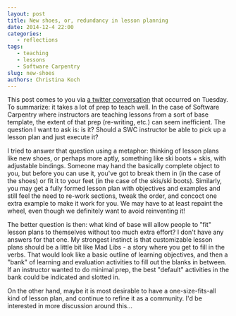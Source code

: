 ```yaml
---
layout: post
title: New shoes, or, redundancy in lesson planning
date: 2014-12-4 22:00
categories: 
   - reflections
tags: 
   - teaching
   - lessons
   - Software Carpentry
slug: new-shoes
authors: Christina Koch
---
```


This post comes to you via [a twitter conversation](https://twitter.com/_christinaLK/status/539560108502835201) 
that occurred on Tuesday.  To summarize: it takes a lot of prep to teach well.  In the case of Software Carpentry 
where instructors are teaching lessons from a sort of base template, the extent of that prep (re-writing, etc.) 
can seem inefficient.  The question I want to ask is: is it?  Should a SWC instructor be able to pick up a lesson 
plan and just execute it?  

I tried to answer that question using a metaphor: thinking of lesson plans like new shoes, or perhaps more 
aptly, something like ski boots + skis, with adjustable bindings.  Someone may hand the basically complete object 
to you, but before you can use it, you've got to break them in (in the case of the shoes) or fit it to your feet 
(in the case of the skis/ski boots).  Similarly, you may get a fully formed lesson plan with objectives and 
examples and still feel the need to re-work sections, tweak the order, and concoct one extra example to make 
it work for you.  We may have to at least repaint the wheel, even though we definitely want to avoid reinventing it!  

The better question is then: what kind of base will allow people to "fit" lesson plans to themselves 
without too much extra effort?  I don't have any answers for that one.  My strongest instinct is that 
customizable lesson plans should be a little bit like Mad Libs - a story where you get to fill in the 
verbs.  That would look like a basic outline of learning objectives, and then a "bank" of learning and evaluation 
activities to fill out the blanks in between.  If an instructor wanted to do minimal prep, the best 
"default" activities in the bank could be indicated and slotted in.  

On the other hand, maybe it is most desirable to have a one-size-fits-all kind of lesson plan, and 
continue to refine it as a community.  I'd be interested in more discussion around this...